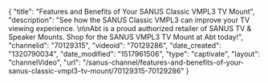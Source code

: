 {
    "title": "Features and Benefits of Your SANUS Classic VMPL3 TV Mount",
    "description": "See how the SANUS Classic VMPL3 can improve your TV viewing experience. \n\nAbt is a proud authorized retailer of SANUS TV & Speaker Mounts. Shop for the SANUS VMPL3 TV Mount at Abt today!",
    "channelid": "70129315",
    "videoid": "70129286",
    "date_created": "1320790034",
    "date_modified": "1517961506",
    "type": "captivate",
    "layout": "channelVideo",
    "url": "\/sanus-channel\/features-and-benefits-of-your-sanus-classic-vmpl3-tv-mount\/70129315-70129286"
}
